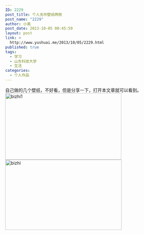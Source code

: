 ```yaml
---
ID: 2229
post_title: 个人劣作壁纸两枚
post_name: "2229"
author: 小奥
post_date: 2013-10-05 00:45:59
layout: post
link: >
  http://www.yushuai.me/2013/10/05/2229.html
published: true
tags:
  - 学习
  - 山东科技大学
  - 生活
categories:
  - 个人作品
---
```

自己做的几个壁纸，不好看，但是分享一下，打开本文章就可以看到。<!--more-->
<a title="Flickr 上 davidcheungchina 的 bizhi1" href="http://www.flickr.com/photos/104261817@N06/10086970486/"><img style="width: 370px; height: 212px;" alt="bizhi1" src="http://farm6.staticflickr.com/5484/10086970486_d229804f05.jpg" width="500" height="281" /></a>
<a title="Flickr 上 davidcheungchina 的 bizhi" href="http://www.flickr.com/photos/104261817@N06/10086928674/"><img style="width: 371px; height: 224px;" alt="bizhi" src="http://farm8.staticflickr.com/7308/10086928674_66f4755779_o.gif" width="500" height="281" /></a>